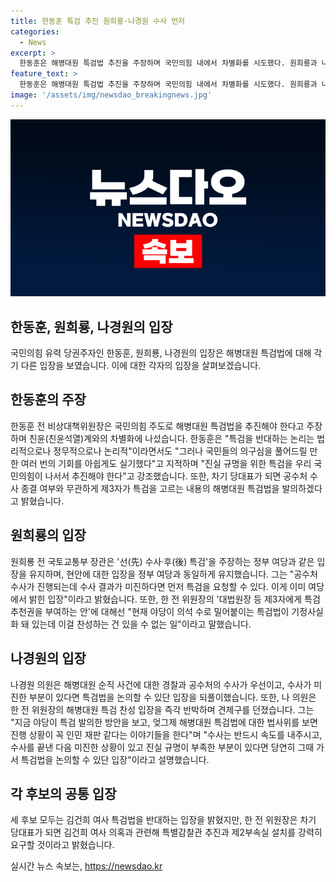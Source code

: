 ```yaml
---
title: 한동훈 특검 추진 원희룡·나경원 수사 먼저
categories:
  - News
excerpt: >
  한동훈은 해병대원 특검법 추진을 주장하며 국민의힘 내에서 차별화를 시도했다. 원희룡과 나경원은 특검을 받을 수 없다는 입장을 유지하며 친윤 후보 지지를 강화했다. 세 후보는 김건희 여사 특검법에 반대 입장을 표명했으며, 한동훈과 나경원은 특별감찰관 추진과 제2부속실 설치를 요구하는 등 차별화된 입장을 내놓았다.
feature_text: >
  한동훈은 해병대원 특검법 추진을 주장하며 국민의힘 내에서 차별화를 시도했다. 원희룡과 나경원은 특검을 받을 수 없다는 입장을 유지하며 친윤 후보 지지를 강화했다. 세 후보는 김건희 여사 특검법에 반대 입장을 표명했으며, 한동훈과 나경원은 특별감찰관 추진과 제2부속실 설치를 요구하는 등 차별화된 입장을 내놓았다.
image: '/assets/img/newsdao_breakingnews.jpg'
---
```


<p><img src="/assets/img/newsdao_breakingnews.jpg" alt="pcversion 속보" /></p>

<h2 data-ke-size="size26">한동훈, 원희룡, 나경원의 입장</h2>

<p data-ke-size="size16">국민의힘 유력 당권주자인 한동훈, 원희룡, 나경원의 입장은 해병대원 특검법에 대해 각기 다른 입장을 보였습니다. 이에 대한 각자의 입장을 살펴보겠습니다.</p>

<h2 data-ke-size="size26">한동훈의 주장</h2>

<p data-ke-size="size16">한동훈 전 비상대책위원장은 국민의힘 주도로 해병대원 특검법을 추진해야 한다고 주장하며 친윤(친윤석열)계와의 차별화에 나섰습니다. 한동훈은 "특검을 반대하는 논리는 법리적으로나 정무적으로나 논리적"이라면서도 "그러나 국민들의 의구심을 풀어드릴 만한 여러 번의 기회를 아쉽게도 실기했다"고 지적하며 "진실 규명을 위한 특검을 우리 국민의힘이 나서서 추진해야 한다"고 강조했습니다. 또한, 차기 당대표가 되면 공수처 수사 종결 여부와 무관하게 제3자가 특검을 고르는 내용의 해병대원 특검법을 발의하겠다고 밝혔습니다.</p>

<h2 data-ke-size="size26">원희룡의 입장</h2>

<p data-ke-size="size16">원희룡 전 국토교통부 장관은 '선(先) 수사·후(後) 특검'을 주장하는 정부 여당과 같은 입장을 유지하며, 현안에 대한 입장을 정부 여당과 동일하게 유지했습니다. 그는 "공수처 수사가 진행되는데 수사 결과가 미진하다면 먼저 특검을 요청할 수 있다. 이게 이미 여당에서 밝힌 입장"이라고 밝혔습니다. 또한, 한 전 위원장의 '대법원장 등 제3자에게 특검 추천권을 부여하는 안'에 대해선 "현재 야당이 의석 수로 밀어붙이는 특검법이 기정사실화 돼 있는데 이걸 찬성하는 건 있을 수 없는 일"이라고 말했습니다.</p>

<h2 data-ke-size="size26">나경원의 입장</h2>

<p data-ke-size="size16">나경원 의원은 해병대원 순직 사건에 대한 경찰과 공수처의 수사가 우선이고, 수사가 미진한 부분이 있다면 특검법을 논의할 수 있단 입장을 되풀이했습니다. 또한, 나 의원은 한 전 위원장의 해병대원 특검 찬성 입장을 즉각 반박하며 견제구를 던졌습니다. 그는 "지금 야당이 특검 발의한 방안을 보고, 엊그제 해병대원 특검법에 대한 법사위를 보면 진행 상황이 꼭 인민 재판 같다는 이야기들을 한다"며 "수사는 반드시 속도를 내주시고, 수사를 끝낸 다음 미진한 상황이 있고 진실 규명이 부족한 부분이 있다면 당연히 그때 가서 특검법을 논의할 수 있단 입장"이라고 설명했습니다.</p>

<h2 data-ke-size="size26">각 후보의 공통 입장</h2>

<p data-ke-size="size16">세 후보 모두는 김건희 여사 특검법을 반대하는 입장을 밝혔지만, 한 전 위원장은 차기 당대표가 되면 김건희 여사 의혹과 관련해 특별감찰관 추진과 제2부속실 설치를 강력히 요구할 것이라고 밝혔습니다.</p>
실시간 뉴스 속보는, <a href="https://newsdao.kr" rel="dofollow">https://newsdao.kr</a>


